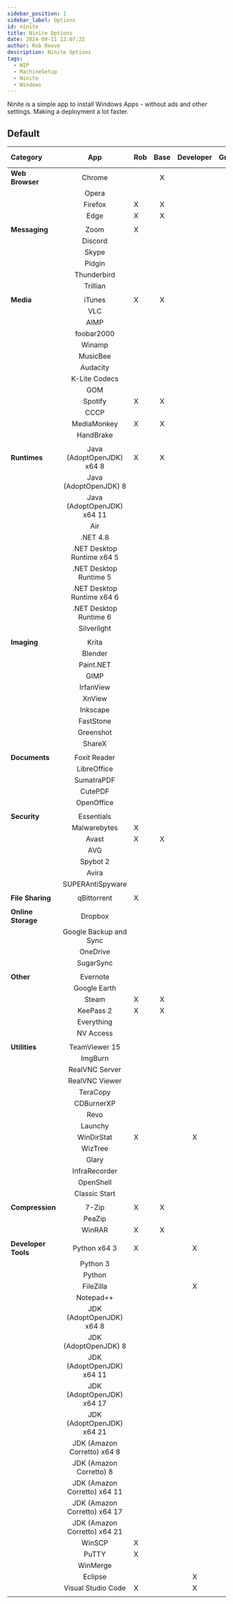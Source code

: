 ```yaml
---  
sidebar_position: 1  
sidebar_label: Options
id: ninite
title: Ninite Options
date: 2024-09-11 12:07:22
author: Rob Reeve
description: Ninite Options
tags: 
  - WIP
  - MachineSetup
  - Ninite
  - Windows
---  
```


<!-- GNU GENERAL PUBLIC LICENSE: Copyright © 2024 LexTego--> 

Ninite is a simple app to install Windows Apps - without ads and other settings. Making a deployment a lot faster.

## Default

| Category            |             App              | Rob | Base | Developer | Graphics | Basic | Not Installed |
| :------------------ | :--------------------------: | --- | :--: | :-------: | :------: | ----- | :-----------: |
| **Web Browser**     |            Chrome            |     |  X   |           |          |       |               |
|                     |            Opera             |     |      |           |          |       |       X       |
|                     |           Firefox            | X   |  X   |           |          | X     |               |
|                     |             Edge             | X   |  X   |           |          | X     |       X       |
|                     |                              |     |      |           |          |       |               |
| **Messaging**       |             Zoom             | X   |      |           |          |       |       X       |
|                     |           Discord            |     |      |           |          |       |       X       |
|                     |            Skype             |     |      |           |          |       |       X       |
|                     |            Pidgin            |     |      |           |          |       |       X       |
|                     |         Thunderbird          |     |      |           |          |       |       X       |
|                     |           Trillian           |     |      |           |          |       |       X       |
|                     |                              |     |      |           |          |       |               |
| **Media**           |            iTunes            | X   |  X   |           |          | X     |               |
|                     |             VLC              |     |      |           |          |       |       X       |
|                     |             AIMP             |     |      |           |          |       |       X       |
|                     |          foobar2000          |     |      |           |          |       |       X       |
|                     |            Winamp            |     |      |           |          |       |       X       |
|                     |           MusicBee           |     |      |           |          |       |       X       |
|                     |           Audacity           |     |      |           |          |       |       X       |
|                     |        K-Lite Codecs         |     |      |           |          |       |       X       |
|                     |             GOM              |     |      |           |          |       |       X       |
|                     |           Spotify            | X   |  X   |           |          |       |               |
|                     |             CCCP             |     |      |           |          |       |       X       |
|                     |         MediaMonkey          | X   |  X   |           |          |       |               |
|                     |          HandBrake           |     |      |           |          |       |       X       |
|                     |                              |     |      |           |          |       |               |
| **Runtimes**        |  Java (AdoptOpenJDK) x64 8   | X   |  X   |           |          | X     |               |
|                     |    Java (AdoptOpenJDK) 8     |     |      |           |          |       |       X       |
|                     |  Java (AdoptOpenJDK) x64 11  |     |      |           |          |       |       X       |
|                     |             Air              |     |      |           |          |       |               |
|                     |           .NET 4.8           |     |      |           |          |       |               |
|                     |  .NET Desktop Runtime x64 5  |     |      |           |          |       |               |
|                     |    .NET Desktop Runtime 5    |     |      |           |          |       |               |
|                     |  .NET Desktop Runtime x64 6  |     |      |           |          |       |               |
|                     |    .NET Desktop Runtime 6    |     |      |           |          |       |               |
|                     |         Silverlight          |     |      |           |          |       |       X       |
|                     |                              |     |      |           |          |       |               |
| **Imaging**         |            Krita             |     |      |           |          |       |       X       |
|                     |           Blender            |     |      |           |          |       |       X       |
|                     |          Paint.NET           |     |      |           |    X     |       |               |
|                     |             GIMP             |     |      |           |    X     |       |               |
|                     |          IrfanView           |     |      |           |          |       |       X       |
|                     |            XnView            |     |      |           |          |       |       X       |
|                     |           Inkscape           |     |      |           |    X     |       |               |
|                     |          FastStone           |     |      |           |          |       |       X       |
|                     |          Greenshot           |     |      |           |          |       |       X       |
|                     |            ShareX            |     |      |           |          |       |       X       |
|                     |                              |     |      |           |          |       |               |
| **Documents**       |         Foxit Reader         |     |      |           |          |       |       X       |
|                     |         LibreOffice          |     |      |           |          |       |       X       |
|                     |          SumatraPDF          |     |      |           |          |       |       X       |
|                     |           CutePDF            |     |      |           |          |       |               |
|                     |          OpenOffice          |     |      |           |          |       |       X       |
|                     |                              |     |      |           |          |       |               |
| **Security**        |          Essentials          |     |      |           |          |       |       X       |
|                     |         Malwarebytes         | X   |      |           |          | x     |               |
|                     |            Avast             | X   |  X   |           |          | x     |               |
|                     |             AVG              |     |      |           |          |       |       X       |
|                     |           Spybot 2           |     |      |           |          |       |       X       |
|                     |            Avira             |     |      |           |          |       |       X       |
|                     |       SUPERAntiSpyware       |     |      |           |          |       |       X       |
|                     |                              |     |      |           |          |       |               |
| **File Sharing**    |         qBittorrent          | X   |      |           |          |       |       X       |
|                     |                              |     |      |           |          |       |               |
| **Online Storage**  |           Dropbox            |     |      |           |          |       |       X       |
|                     |    Google Backup and Sync    |     |      |           |          |       |       X       |
|                     |           OneDrive           |     |      |           |          |       |       X       |
|                     |          SugarSync           |     |      |           |          |       |       X       |
|                     |                              |     |      |           |          |       |               |
| **Other**           |           Evernote           |     |      |           |          |       |       X       |
|                     |         Google Earth         |     |      |           |          |       |       X       |
|                     |            Steam             | X   |  X   |           |          | X     |               |
|                     |          KeePass 2           | X   |  X   |           |          | X     |               |
|                     |          Everything          |     |      |           |          |       |       X       |
|                     |          NV Access           |     |      |           |          |       |       X       |
|                     |                              |     |      |           |          |       |               |
| **Utilities**       |        TeamViewer 15         |     |      |           |          | X     |       X       |
|                     |           ImgBurn            |     |      |           |          |       |       X       |
|                     |        RealVNC Server        |     |      |           |          |       |       X       |
|                     |        RealVNC Viewer        |     |      |           |          |       |       X       |
|                     |           TeraCopy           |     |      |           |          |       |       X       |
|                     |          CDBurnerXP          |     |      |           |          |       |       X       |
|                     |             Revo             |     |      |           |          |       |       X       |
|                     |           Launchy            |     |      |           |          |       |       X       |
|                     |          WinDirStat          | X   |      |     X     |          |       |               |
|                     |           WizTree            |     |      |           |          |       |               |
|                     |            Glary             |     |      |           |          |       |       X       |
|                     |        InfraRecorder         |     |      |           |          |       |       X       |
|                     |          OpenShell           |     |      |           |          |       |       X       |
|                     |        Classic Start         |     |      |           |          |       |       X       |
|                     |                              |     |      |           |          |       |               |
| **Compression**     |            7-Zip             | X   |  X   |           |          | X     |               |
|                     |            PeaZip            |     |      |           |          |       |       X       |
|                     |            WinRAR            | X   |  X   |           |          |       |               |
|                     |                              |     |      |           |          |       |               |
| **Developer Tools** |         Python x64 3         | X   |      |     X     |          |       |               |
|                     |           Python 3           |     |      |           |          |       |       X       |
|                     |            Python            |     |      |           |          |       |       X       |
|                     |          FileZilla           |     |      |     X     |          |       |               |
|                     |          Notepad++           |     |      |           |          |       |       X       |
|                     |   JDK (AdoptOpenJDK) x64 8   |     |      |           |          |       |       X       |
|                     |     JDK (AdoptOpenJDK) 8     |     |      |           |          |       |       X       |
|                     |  JDK (AdoptOpenJDK) x64 11   |     |      |           |          |       |       X       |
|                     |  JDK (AdoptOpenJDK) x64 17   |     |      |           |          |       |       X       |
|                     |  JDK (AdoptOpenJDK) x64 21   |     |      |           |          |       |       X       |
|                     | JDK (Amazon Corretto) x64 8  |     |      |           |          |       |       X       |
|                     |   JDK (Amazon Corretto) 8    |     |      |           |          |       |       X       |
|                     | JDK (Amazon Corretto) x64 11 |     |      |           |          |       |       X       |
|                     | JDK (Amazon Corretto) x64 17 |     |      |           |          |       |       X       |
|                     | JDK (Amazon Corretto) x64 21 |     |      |           |          |       |       X       |
|                     |            WinSCP            | X   |      |           |          |       |       X       |
|                     |            PuTTY             | X   |      |           |          |       |       X       |
|                     |           WinMerge           |     |      |           |          |       |       X       |
|                     |           Eclipse            |     |      |     X     |          |       |               |
|                     |      Visual Studio Code      | X   |      |     X     |          |       |               |
|                     |                              |     |      |           |          |       |               |
